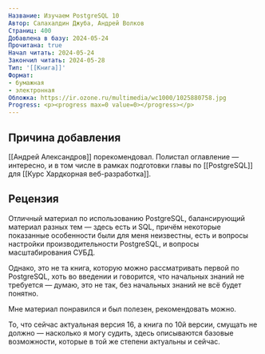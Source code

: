 ```yaml
---
Название: Изучаем PostgreSQL 10
Автор: Салахалдин Джуба, Андрей Волков
Страниц: 400
Добавлена в базу: 2024-05-24
Прочитана: true
Начал читать: 2024-05-24
Закончил читать: 2024-05-28
Тип: '[[Книга]]'
Формат:
- бумажная
- электронная
Обложка: https://ir.ozone.ru/multimedia/wc1000/1025880758.jpg
Progress: <p><progress max=0 value=0></progress></p>
---
```

## Причина добавления

[[Андрей Александров]] порекомендовал. Полистал оглавление — интересно, и в том числе в рамках подготовки главы по [[PostgreSQL]] для [[Курс Хардкорная веб-разработка]].

## Рецензия

Отличный материал по использованию PostgreSQL, балансирующий материал разных тем — здесь есть и SQL, причём некоторые показанные особенности были для меня неизвестны, есть и вопросы настройки производительности PostgreSQL, и вопросы масштабирования СУБД.

Однако, это не та книга, которую можно рассматривать первой по PostgreSQL, хоть во введении и говорится, что начальных знаний не требуется — думаю, это не так, без начальных знаний не всё будет понятно.

Мне материал понравился и был полезен, рекомендовать можно.

То, что сейчас актуальная версия 16, а книга по 10й версии, смущать не должно — насколько я могу судить, здесь описываются базовые возможности, которые в той же степени актуальны и сейчас.